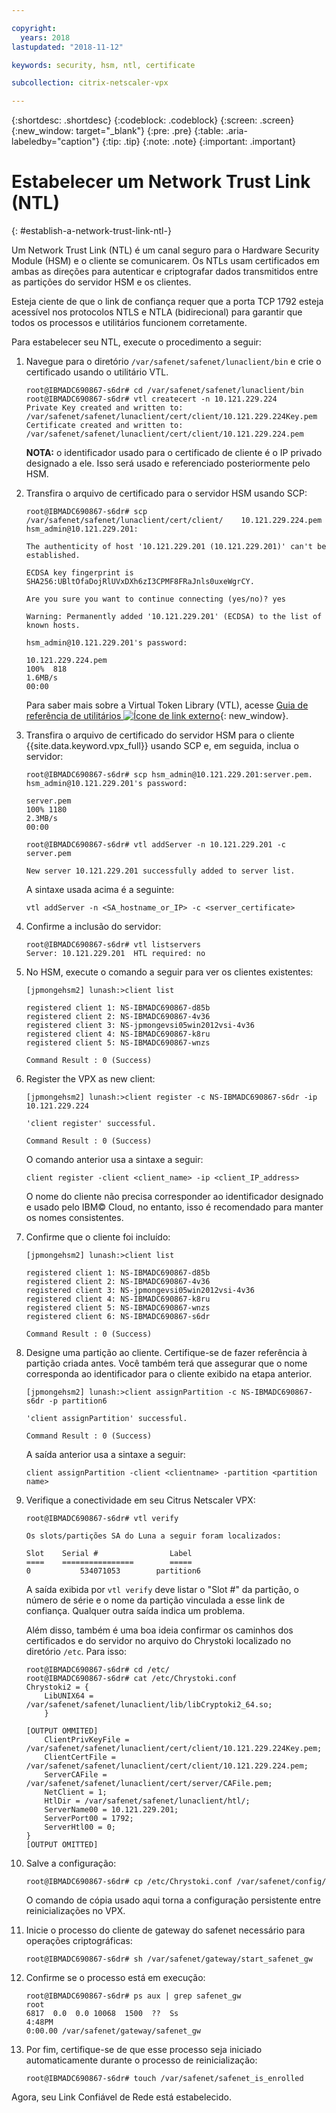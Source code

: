 ```yaml
---

copyright:
  years: 2018
lastupdated: "2018-11-12"

keywords: security, hsm, ntl, certificate

subcollection: citrix-netscaler-vpx

---
```


{:shortdesc: .shortdesc}
{:codeblock: .codeblock}
{:screen: .screen}
{:new_window: target="_blank"}
{:pre: .pre}
{:table: .aria-labeledby="caption"}
{:tip: .tip}
{:note: .note}
{:important: .important}

# Estabelecer um Network Trust Link (NTL)
{: #establish-a-network-trust-link-ntl-}

Um Network Trust Link (NTL) é um canal seguro para o Hardware Security Module (HSM) e o cliente se comunicarem. Os NTLs usam certificados em ambas as direções para autenticar e criptografar dados transmitidos entre as partições do servidor HSM e os clientes.

Esteja ciente de que o link de confiança requer que a porta TCP 1792 esteja acessível nos protocolos NTLS e NTLA (bidirecional) para garantir que todos os processos e utilitários funcionem corretamente.

Para estabelecer seu NTL, execute o procedimento a seguir:

1.	Navegue para o diretório `/var/safenet/safenet/lunaclient/bin` e crie o certificado usando o utilitário VTL.

	```
	root@IBMADC690867-s6dr# cd /var/safenet/safenet/lunaclient/bin
	root@IBMADC690867-s6dr# vtl createcert -n 10.121.229.224
	Private Key created and written to: /var/safenet/safenet/lunaclient/cert/client/10.121.229.224Key.pem
	Certificate created and written to: /var/safenet/safenet/lunaclient/cert/client/10.121.229.224.pem
	```

	**NOTA:** o identificador usado para o certificado de cliente é o IP privado designado a ele. Isso será usado e referenciado posteriormente pelo HSM.

2. Transfira o arquivo de certificado para o servidor HSM usando SCP:

	```
	root@IBMADC690867-s6dr# scp /var/safenet/safenet/lunaclient/cert/client/	10.121.229.224.pem hsm_admin@10.121.229.201:

	The authenticity of host '10.121.229.201 (10.121.229.201)' can't be established.

	ECDSA key fingerprint is SHA256:UBltOfaDojRlUVxDXh6zI3CPMF8FRaJnls0uxeWgrCY.

	Are you sure you want to continue connecting (yes/no)? yes

	Warning: Permanently added '10.121.229.201' (ECDSA) to the list of known hosts.

	hsm_admin@10.121.229.201's password:

	10.121.229.224.pem                                                 
	100%  818     	
	1.6MB/s   
	00:00
	```

	Para saber mais sobre a Virtual Token Library (VTL), acesse [Guia de referência de utilitários ![Ícone de link externo](../../icons/launch-glyph.svg "Ícone de link externo")](https://public.dhe.ibm.com/cloud/bluemix/network/vpx/utilities_reference_guide.pdf){: new_window}.

3.	Transfira o arquivo de certificado do servidor HSM para o cliente {{site.data.keyword.vpx_full}} usando SCP e, em seguida, inclua o servidor:

	```
	root@IBMADC690867-s6dr# scp hsm_admin@10.121.229.201:server.pem.
	hsm_admin@10.121.229.201's password:

	server.pem                                                         
	100% 1180     	
	2.3MB/s   
	00:00

	root@IBMADC690867-s6dr# vtl addServer -n 10.121.229.201 -c server.pem

	New server 10.121.229.201 successfully added to server list.
	```

	A sintaxe usada acima é a seguinte:

	```
	vtl addServer -n <SA_hostname_or_IP> -c <server_certificate>
	```

3. Confirme a inclusão do servidor:

	```
	root@IBMADC690867-s6dr# vtl listservers
	Server: 10.121.229.201  HTL required: no
	```

4.	No HSM, execute o comando a seguir para ver os clientes existentes:

	```
	[jpmongehsm2] lunash:>client list

	registered client 1: NS-IBMADC690867-d85b
	registered client 2: NS-IBMADC690867-4v36
	registered client 3: NS-jpmongevsi05win2012vsi-4v36
	registered client 4: NS-IBMADC690867-k8ru
	registered client 5: NS-IBMADC690867-wnzs

	Command Result : 0 (Success)
	```

5.	Register the VPX as new client:

	```
	[jpmongehsm2] lunash:>client register -c NS-IBMADC690867-s6dr -ip 10.121.229.224

	'client register' successful.

	Command Result : 0 (Success)
	```

	O comando anterior usa a sintaxe a seguir:

	```
	client register -client <client_name> -ip <client_IP_address>
	```

	O nome do cliente não precisa corresponder ao identificador designado e usado pelo IBM© Cloud, no entanto, isso é recomendado para manter os nomes consistentes.

6. Confirme que o cliente foi incluído:

	```
	[jpmongehsm2] lunash:>client list

	registered client 1: NS-IBMADC690867-d85b
	registered client 2: NS-IBMADC690867-4v36
	registered client 3: NS-jpmongevsi05win2012vsi-4v36
	registered client 4: NS-IBMADC690867-k8ru
	registered client 5: NS-IBMADC690867-wnzs
	registered client 6: NS-IBMADC690867-s6dr

	Command Result : 0 (Success)
	```

7. Designe uma partição ao cliente. Certifique-se de fazer referência à partição criada antes. Você também terá que assegurar que o nome corresponda ao identificador para o cliente exibido na etapa anterior.

	```
	[jpmongehsm2] lunash:>client assignPartition -c NS-IBMADC690867-s6dr -p partition6

	'client assignPartition' successful.

	Command Result : 0 (Success)
	```

	A saída anterior usa a sintaxe a seguir:

	```
	client assignPartition -client <clientname> -partition <partition name>
	```

8.	Verifique a conectividade em seu Citrus Netscaler VPX:

	```
	root@IBMADC690867-s6dr# vtl verify

	Os slots/partições SA do Luna a seguir foram localizados:

	Slot    Serial #                Label
	====    ================        =====
	0           534071053        partition6
	```

	A saída exibida por `vtl verify` deve listar o "Slot #" da partição, o número de série e o nome da partição vinculada a esse link de confiança. Qualquer outra saída indica um problema.

	Além disso, também é uma boa ideia confirmar os caminhos dos certificados e do servidor no arquivo do Chrystoki localizado no diretório `/etc`. Para isso:

	```
	root@IBMADC690867-s6dr# cd /etc/
	root@IBMADC690867-s6dr# cat /etc/Chrystoki.conf
	Chrystoki2 = {
		LibUNIX64 = /var/safenet/safenet/lunaclient/lib/libCryptoki2_64.so;
		}

	[OUTPUT OMMITED]
		ClientPrivKeyFile = /var/safenet/safenet/lunaclient/cert/client/10.121.229.224Key.pem;
		ClientCertFile = /var/safenet/safenet/lunaclient/cert/client/10.121.229.224.pem;
		ServerCAFile = /var/safenet/safenet/lunaclient/cert/server/CAFile.pem;
		NetClient = 1;
		HtlDir = /var/safenet/safenet/lunaclient/htl/;
		ServerName00 = 10.121.229.201;
		ServerPort00 = 1792;
		ServerHtl00 = 0;
	}
	[OUTPUT OMITTED]
	```

9.	Salve a configuração:

	```
	root@IBMADC690867-s6dr# cp /etc/Chrystoki.conf /var/safenet/config/
	```

	O comando de cópia usado aqui torna a configuração persistente entre reinicializações no VPX.

10.	Inicie o processo do cliente de gateway do safenet necessário para operações criptográficas:

	```
	root@IBMADC690867-s6dr# sh /var/safenet/gateway/start_safenet_gw
	```

11. Confirme se o processo está em execução:

	```
	root@IBMADC690867-s6dr# ps aux | grep safenet_gw
	root       
	6817  0.0  0.0 10068  1500  ??  Ss    
	4:48PM   
	0:00.00 /var/safenet/gateway/safenet_gw
	```

12. Por fim, certifique-se de que esse processo seja iniciado automaticamente durante o processo de reinicialização:

	```
	root@IBMADC690867-s6dr# touch /var/safenet/safenet_is_enrolled
	```

Agora, seu Link Confiável de Rede está estabelecido.
